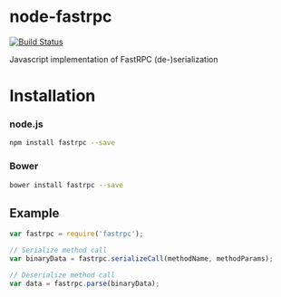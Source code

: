 node-fastrpc
============
[![Build Status](https://travis-ci.org/seznam/node-fastrpc.svg?branch=master)](https://travis-ci.org/seznam/node-fastrpc)

Javascript implementation of FastRPC (de-)serialization

# Installation

### node.js

```sh
npm install fastrpc --save
```

### Bower

```sh
bower install fastrpc --save
```

## Example

```js
var fastrpc = require('fastrpc');

// Serialize method call
var binaryData = fastrpc.serializeCall(methodName, methodParams);

// Deserialize method call
var data = fastrpc.parse(binaryData);
```
